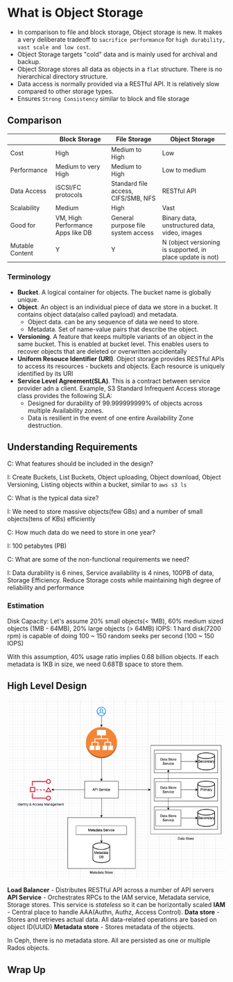 # What is Object Storage

- In comparison to file and block storage, Object storage is new. It makes a very deliberate tradeoff to `sacrifice performance` for `high durability, vast scale and low cost`.
- Object Storage targets "cold" data and is mainly used for archival and backup.
- Object Storage stores all data as objects in a `flat` structure. There is no hierarchical directory structure.
- Data access is normally provided via a RESTful API. It is relatively slow compared to other storage types.
- Ensures `Strong Consistency` similar to block and file storage

## Comparison

| | Block Storage | File Storage | Object Storage |
| --- | --- | --- | --- |
| Cost | High | Medium to High | Low |
| Performance | Medium to very High | Medium to High | Low to medium |
| Data Access | iSCSI/FC protocols | Standard file access, CIFS/SMB, NFS | RESTful API |
| Scalability | Medium | High | Vast |
| Good for | VM, High Performance Apps like DB | General purpose file system access | Binary data, unstructured data, video, images |
| Mutable Content | Y | Y | N (object versioning is supported, in place update is not) |

### Terminology

- **Bucket**. A logical container for objects. The bucket name is globally unique.
- **Object**. An object is an individual piece of data we store in a bucket. It contains object data(also called payload) and metadata.
  * Object data. can be any sequence of data we need to store.
  * Metadata. Set of name-value pairs that describe the object.
- **Versioning**. A feature that keeps multiple variants of an object in the same bucket. This is enabled at bucket level. This enables users to recover objects that are deleted or overwritten accidentally
- **Uniform Resouce Identifier (URI)**. Object storage provides RESTful APIs to access its resources - buckets and objects. Each resource is uniquely identified by its URI
- **Service Level Agreement(SLA)**. This is a contract between service provider adn a client. Example, S3 Standard Infrequent Access storage class provides the following SLA:
    * Designed for durability of 99.999999999% of objects across multiple Availability zones.
    * Data is resilient in the event of one entire Availability Zone destruction.
  

## Understanding Requirements
C: What features should be included in the design?

I: Create Buckets, List Buckets, Object uploading, Object download, Object Versioning, Listing objects within a bucket, similar to `aws s3 ls`

C: What is the typical data size?

I: We need to store massive objects(few GBs) and a number of small objects(tens of KBs) efficiently

C: How much data do we need to store in one year?

I: 100 petabytes (PB)

C: What are some of the non-functional requirements we need?

I: Data durability is 6 nines, Service availability is 4 nines, 100PB of data, Storage Efficiency. Reduce Storage costs while maintaining high degree of reliability and performance

### Estimation

Disk Capacity: Let's assume 20% small objects(< 1MB), 60% medium sized objects (1MB - 64MB), 20% large objects (> 64MB)
IOPS: 1 hard disk(7200 rpm) is capable of doing 100 ~ 150 random seeks per second (100 ~ 150 IOPS)

With this assumption, 40% usage ratio implies 0.68 billion objects. If each metadata is 1KB in size, we need 0.68TB space to store them.

## High Level Design
![image](https://github.com/r-shreesha/Interview-Prep/blob/main/Design_Diagrams/S3_HLD.png)

**Load Balancer** - Distributes RESTful API across a number of API servers
**API Service** - Orchestrates RPCs to the IAM service, Metadata service, Storage stores. This service is *stateless* so it can be horizontally scaled
**IAM** - Central place to handle AAA(Authn, Authz, Access Control).
**Data store** - Stores and retrieves actual data. All data-related operations are based on object ID(UUID)
**Metadata store** - Stores metadata of the objects.

In Ceph, there is no metadata store. All are persisted as one or multiple Rados objects.

## Wrap Up

